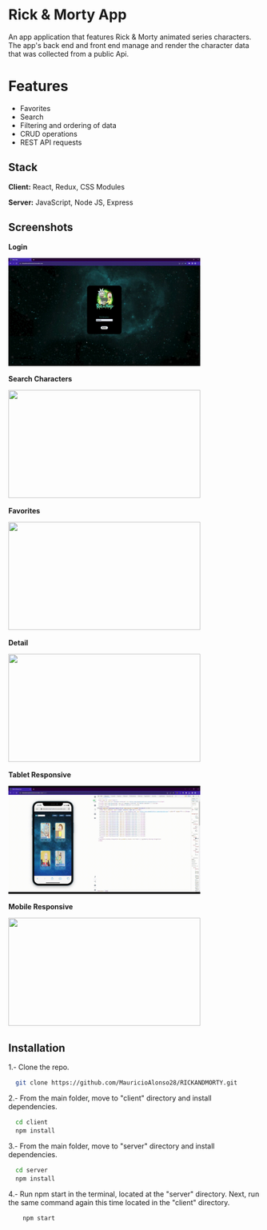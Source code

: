 # Rick & Morty App
An app application that features Rick & Morty animated series characters. The app's back end and front end manage and render the character data that was collected from a public Api.

# Features
- Favorites
- Search
- Filtering and ordering of data
- CRUD operations
- REST API requests



## Stack

**Client:** React, Redux, CSS Modules

**Server:** JavaScript, Node JS, Express



## Screenshots

**Login**

<img src="./img/login.gif" alt="" width="384" height="216" />

**Search Characters**

<img src="./img/search.gif" alt="" width="384" height="216"/>

**Favorites**

<img src="./img/favorites.gif" alt="" width="384" height="216"/>

**Detail**

<img src="./img/detail.gif" alt="" width="384" height="216"/>

**Tablet Responsive**

<img src="./img/phoneR.gif" alt="" width="384" height="216"/>

**Mobile Responsive**

<img src="./img/tabletR.gif" alt="" width="384" height="216"/>


## Installation

1.- Clone the repo.

```bash
  git clone https://github.com/MauricioAlonso28/RICKANDMORTY.git
```

2.- From the main folder, move to "client" directory and install dependencies.

```bash
  cd client
  npm install
```

3.- From the main folder, move to "server" directory and install dependencies.

```bash
  cd server
  npm install
```
4.- Run npm start in the terminal, located at the "server" directory. Next, run the same command again this time located in the "client" directory.

```bash
    npm start
```
